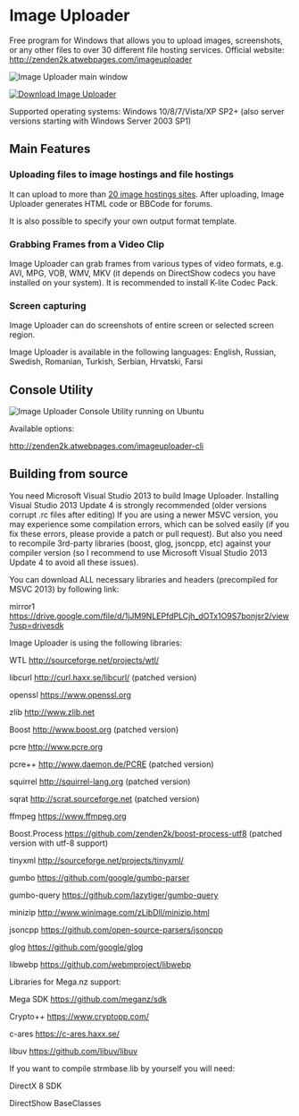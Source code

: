 # Image Uploader
Free program for Windows that allows you to upload images, screenshots, or any other files to over 30 different file hosting services. 
Official website: http://zenden2k.atwebpages.com/imageuploader

![Image Uploader main window](https://lh3.googleusercontent.com/-Cn0FbMwNmME/VXvtHdBlKgI/AAAAAAAAF0A/r7soROnyqrg/s0/clipboard_5956_12792.png)

[![Download Image Uploader](https://lh4.googleusercontent.com/-D6wvBfMHonw/VQHgBb9ZFzI/AAAAAAAAD1s/Hq1uUei_C-s/s0/download-button-en.png)](http://zenden2k.atwebpages.com/imageuploader_downloads)

Supported operating systems: Windows 10/8/7/Vista/XP SP2+ (also server versions starting with Windows Server 2003 SP1)

## Main Features

### Uploading files to image hostings and file hostings
It can upload to more than [20 image hostings sites](http://zenden2k.atwebpages.com/imageuploader_servers). After uploading, Image Uploader generates HTML code or BBCode for forums.

It is also possible to specify your own output format template.

### Grabbing Frames from a Video Clip
Image Uploader can grab frames from various types of video formats, e.g. AVI, MPG, VOB, WMV, MKV (it depends on DirectShow codecs you have installed on your system). It is recommended to install K-lite Codec Pack.

### Screen capturing
Image Uploader can do screenshots of entire screen or selected screen region.

Image Uploader is available in the following languages: English, Russian, Swedish, Romanian, Turkish, Serbian, Hrvatski, Farsi

## Console Utility

![Image Uploader Console Utility running on Ubuntu](https://lh4.googleusercontent.com/-cNDZG8GzVA4/VSwRWt6NyBI/AAAAAAAAEGU/y2TJbwUWhfQ/s0/Terminal_001.png)

Available options:

http://zenden2k.atwebpages.com/imageuploader-cli

## Building from source

You need Microsoft Visual Studio 2013 to build Image Uploader. 
Installing Visual Studio 2013 Update 4 is strongly recommended (older versions corrupt .rc files after editing)
If you are using a newer MSVC version, you may experience some compilation errors, which can be solved easily (if you fix these errors, please provide a patch or pull request). 
But also you need to recompile 3rd-party 
libraries (boost, glog, jsoncpp, etc) against your compiler version (so I recommend to use Microsoft Visual Studio 2013 Update 4 to avoid all these issues).

You can download ALL necessary libraries and headers (precompiled for MSVC 2013) by following link:

mirror1 https://drive.google.com/file/d/1jJM9NLEPfdPLCjh_dOTx1O9S7bonjsr2/view?usp=drivesdk

Image Uploader is using the following libraries:

WTL             http://sourceforge.net/projects/wtl/

libcurl         http://curl.haxx.se/libcurl/ (patched version)

openssl         https://www.openssl.org

zlib            http://www.zlib.net

Boost           http://www.boost.org (patched version)

pcre            http://www.pcre.org

pcre++          http://www.daemon.de/PCRE (patched version)

squirrel        http://squirrel-lang.org (patched version)

sqrat		    http://scrat.sourceforge.net (patched version)

ffmpeg          https://www.ffmpeg.org

Boost.Process   https://github.com/zenden2k/boost-process-utf8 (patched version with utf-8 support)

tinyxml         http://sourceforge.net/projects/tinyxml/

gumbo           https://github.com/google/gumbo-parser

gumbo-query     https://github.com/lazytiger/gumbo-query

minizip         http://www.winimage.com/zLibDll/minizip.html

jsoncpp         https://github.com/open-source-parsers/jsoncpp

glog            https://github.com/google/glog

libwebp         https://github.com/webmproject/libwebp

Libraries for Mega.nz support:

Mega SDK        https://github.com/meganz/sdk

Crypto++        https://www.cryptopp.com/

c-ares          https://c-ares.haxx.se/

libuv           https://github.com/libuv/libuv


If you want to compile strmbase.lib by yourself you will need:

DirectX 8 SDK

DirectShow BaseClasses



